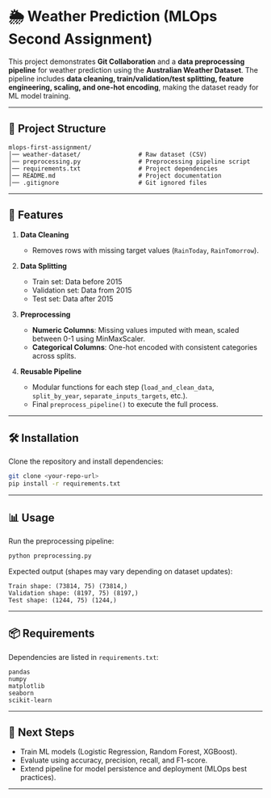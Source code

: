 # 🌦️ Weather Prediction (MLOps Second Assignment)

This project demonstrates **Git Collaboration** and a **data preprocessing pipeline** for weather prediction using the **Australian Weather Dataset**.
The pipeline includes **data cleaning, train/validation/test splitting, feature engineering, scaling, and one-hot encoding**, making the dataset ready for ML model training.

---

## 📂 Project Structure

```
mlops-first-assignment/
│── weather-dataset/                # Raw dataset (CSV)
│── preprocessing.py                # Preprocessing pipeline script
│── requirements.txt                # Project dependencies
│── README.md                       # Project documentation
│── .gitignore                      # Git ignored files
```

---

## 🚀 Features

1. **Data Cleaning**

   * Removes rows with missing target values (`RainToday`, `RainTomorrow`).

2. **Data Splitting**

   * Train set: Data before 2015
   * Validation set: Data from 2015
   * Test set: Data after 2015

3. **Preprocessing**

   * **Numeric Columns**: Missing values imputed with mean, scaled between 0-1 using MinMaxScaler.
   * **Categorical Columns**: One-hot encoded with consistent categories across splits.

4. **Reusable Pipeline**

   * Modular functions for each step (`load_and_clean_data`, `split_by_year`, `separate_inputs_targets`, etc.).
   * Final `preprocess_pipeline()` to execute the full process.

---

## 🛠️ Installation

Clone the repository and install dependencies:

```bash
git clone <your-repo-url>
pip install -r requirements.txt
```

---

## 📊 Usage

Run the preprocessing pipeline:

```bash
python preprocessing.py
```

Expected output (shapes may vary depending on dataset updates):

```
Train shape: (73814, 75) (73814,)
Validation shape: (8197, 75) (8197,)
Test shape: (1244, 75) (1244,)
```

---

## 📦 Requirements

Dependencies are listed in `requirements.txt`:

```
pandas
numpy
matplotlib
seaborn
scikit-learn
```

---

## 🔮 Next Steps

* Train ML models (Logistic Regression, Random Forest, XGBoost).
* Evaluate using accuracy, precision, recall, and F1-score.
* Extend pipeline for model persistence and deployment (MLOps best practices).

---
